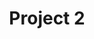 ---
title: Project 2
description: adadj adad dasd 
link: "https://www.google.com/search?q=grid+template+maker&oq=gri&gs_lcrp=EgZjaHJvbWUqBggAEEUYOzIGCAAQRRg7MgYIARBFGDsyBggCEEUYOzIGCAMQRRhAMgYIBBBFGDkyCggFEAAYsQMYgAQyBggGEEUYPDIGCAcQRRg80gEIMTUzOWowajSoAgCwAgA&sourceid=chrome&ie=UTF-8"
imagePath: "/projects/favicon1.png"
---